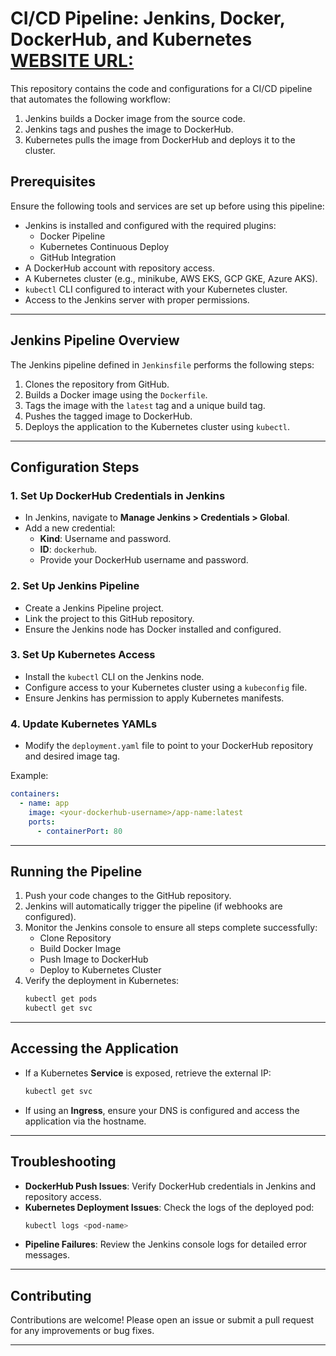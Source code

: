 # CI/CD Pipeline: Jenkins, Docker, DockerHub, and Kubernetes [WEBSITE URL:](https://website.theaditya.co.uk/)

This repository contains the code and configurations for a CI/CD pipeline that automates the following workflow:
1. Jenkins builds a Docker image from the source code.
2. Jenkins tags and pushes the image to DockerHub.
3. Kubernetes pulls the image from DockerHub and deploys it to the cluster.

## Prerequisites
Ensure the following tools and services are set up before using this pipeline:
- Jenkins is installed and configured with the required plugins:
  - Docker Pipeline
  - Kubernetes Continuous Deploy
  - GitHub Integration
- A DockerHub account with repository access.
- A Kubernetes cluster (e.g., minikube, AWS EKS, GCP GKE, Azure AKS).
- `kubectl` CLI configured to interact with your Kubernetes cluster.
- Access to the Jenkins server with proper permissions.

---

## Jenkins Pipeline Overview
The Jenkins pipeline defined in `Jenkinsfile` performs the following steps:
1. Clones the repository from GitHub.
2. Builds a Docker image using the `Dockerfile`.
3. Tags the image with the `latest` tag and a unique build tag.
4. Pushes the tagged image to DockerHub.
5. Deploys the application to the Kubernetes cluster using `kubectl`.

---

## Configuration Steps

### 1. Set Up DockerHub Credentials in Jenkins
- In Jenkins, navigate to **Manage Jenkins > Credentials > Global**.
- Add a new credential:
  - **Kind**: Username and password.
  - **ID**: `dockerhub`.
  - Provide your DockerHub username and password.

### 2. Set Up Jenkins Pipeline
- Create a Jenkins Pipeline project.
- Link the project to this GitHub repository.
- Ensure the Jenkins node has Docker installed and configured.

### 3. Set Up Kubernetes Access
- Install the `kubectl` CLI on the Jenkins node.
- Configure access to your Kubernetes cluster using a `kubeconfig` file.
- Ensure Jenkins has permission to apply Kubernetes manifests.

### 4. Update Kubernetes YAMLs
- Modify the `deployment.yaml` file to point to your DockerHub repository and desired image tag.

Example:
```yaml
containers:
  - name: app
    image: <your-dockerhub-username>/app-name:latest
    ports:
      - containerPort: 80
```

---

## Running the Pipeline
1. Push your code changes to the GitHub repository.
2. Jenkins will automatically trigger the pipeline (if webhooks are configured).
3. Monitor the Jenkins console to ensure all steps complete successfully:
   - Clone Repository
   - Build Docker Image
   - Push Image to DockerHub
   - Deploy to Kubernetes Cluster
4. Verify the deployment in Kubernetes:
   ```bash
   kubectl get pods
   kubectl get svc
   ```

---

## Accessing the Application
- If a Kubernetes **Service** is exposed, retrieve the external IP:
  ```bash
  kubectl get svc
  ```
- If using an **Ingress**, ensure your DNS is configured and access the application via the hostname.

---

## Troubleshooting
- **DockerHub Push Issues**: Verify DockerHub credentials in Jenkins and repository access.
- **Kubernetes Deployment Issues**: Check the logs of the deployed pod:
  ```bash
  kubectl logs <pod-name>
  ```
- **Pipeline Failures**: Review the Jenkins console logs for detailed error messages.

---

## Contributing
Contributions are welcome! Please open an issue or submit a pull request for any improvements or bug fixes.

---